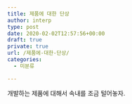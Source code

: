 ```yaml
---
title: 제품에 대한 단상
author: interp
type: post
date: 2020-02-02T12:57:56+00:00
draft: true
private: true
url: /제품에-대한-단상/
categories:
  - 미분류

---
```

개발하는 제품에 대해서 속내를 조금 털어놓자.